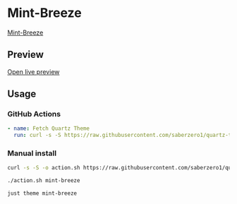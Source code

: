# Mint-Breeze

[Mint-Breeze](https://quinta0.github.io/)

## Preview

[Open live preview](https://quartz-themes.github.io/mint-breeze/)

## Usage

### GitHub Actions

```yaml
- name: Fetch Quartz Theme
  run: curl -s -S https://raw.githubusercontent.com/saberzero1/quartz-themes/master/action.sh | bash -s -- mint-breeze
```

### Manual install

```bash
curl -s -S -o action.sh https://raw.githubusercontent.com/saberzero1/quartz-themes/master/action.sh

./action.sh mint-breeze
```

```bash
just theme mint-breeze
```
